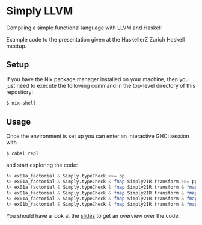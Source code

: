 # Simply LLVM

Compiling a simple functional language with LLVM and Haskell

Example code to the presentation given at the HaskellerZ Zurich Haskell meetup.


## Setup

If you have the Nix package manager installed on your machine,
then you just need to execute the following command in the top-level
directory of this repository:

``` sh
$ nix-shell
```


## Usage

Once the environment is set up you can enter an interactive GHCi session with

``` sh
$ cabal repl
```

and start exploring the code:

``` hs
λ> ex01a_factorial & Simply.typeCheck >>= pp
λ> ex01a_factorial & Simply.typeCheck & fmap Simply2IR.transform >>= pp
λ> ex01a_factorial & Simply.typeCheck & fmap Simply2IR.transform & fmap IR2LLVM.transform >>= printLLVM
λ> ex01a_factorial & Simply.typeCheck & fmap Simply2IR.transform & fmap IR2LLVM.transform >>= printLLVMOpt optInline
λ> ex01a_factorial & Simply.typeCheck & fmap Simply2IR.transform & fmap IR2LLVM.transform >>= printAssemblyOpt optInline
λ> ex01b_factorial & Simply.typeCheck & fmap Simply2IR.transform & fmap IR2LLVM.transform >>= exec [5]
```

You should have a look at the [slides](slides/slides.md)
to get an overview over the code.
